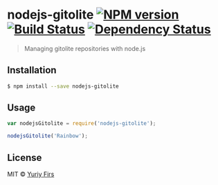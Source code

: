 # nodejs-gitolite [![NPM version][npm-image]][npm-url] [![Build Status][travis-image]][travis-url] [![Dependency Status][daviddm-image]][daviddm-url]
> Managing gitolite repositories with node.js

## Installation

```sh
$ npm install --save nodejs-gitolite
```

## Usage

```js
var nodejsGitolite = require('nodejs-gitolite');

nodejsGitolite('Rainbow');
```
## License

MIT © [Yuriy Firs]()


[npm-image]: https://badge.fury.io/js/nodejs-gitolite.svg
[npm-url]: https://npmjs.org/package/nodejs-gitolite
[travis-image]: https://travis-ci.org/firsyura/nodejs-gitolite.svg?branch=master
[travis-url]: https://travis-ci.org/firsyura/nodejs-gitolite
[daviddm-image]: https://david-dm.org/firsyura/nodejs-gitolite.svg?theme=shields.io
[daviddm-url]: https://david-dm.org/firsyura/nodejs-gitolite
